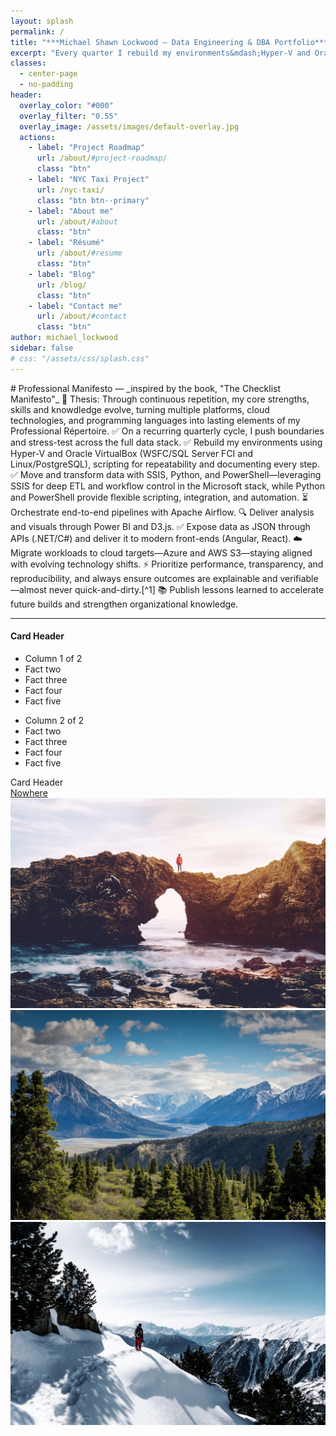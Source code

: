 ```yaml
---
layout: splash
permalink: /
title: "***Michael Shawn Lockwood — Data Engineering & DBA Portfolio***"
excerpt: "Every quarter I rebuild my environments&mdash;Hyper-V and Oracle VirtualBox VMs&mdash;Windows Server and openSuSE-Leap&mdash;and retest the boundaries I reached in the prior quarter&mdash;full technology stacks, data lineage, and development cycles&mdash;ensuring that my skills and knowledge evolve, solutions stay explainable, reproducible, and fully prepared to meet the challenges of today's business needs. _GitHub Pages is where I document everything._"
classes:
  - center-page
  - no-padding
header:
  overlay_color: "#000"
  overlay_filter: "0.55"
  overlay_image: /assets/images/default-overlay.jpg
  actions:
    - label: "Project Roadmap"
      url: /about/#project-roadmap/
      class: "btn"
    - label: "NYC Taxi Project"
      url: /nyc-taxi/
      class: "btn btn--primary"
    - label: "About me"
      url: /about/#about
      class: "btn"
    - label: "Résumé"
      url: /about/#resume
      class: "btn"
    - label: "Blog"
      url: /blog/
      class: "btn"
    - label: "Contact me"
      url: /about/#contact
      class: "btn"
author: michael_lockwood
sidebar: false
# css: "/assets/css/splash.css"
---
```


<div class="manifesto-card" markdown="1">
# Professional Manifesto  
&mdash; _inspired by the book, "The Checklist Manifesto"_  
🎯 Thesis: Through continuous repetition, my core strengths, skills and knowdledge evolve, turning multiple platforms, cloud technologies, and programming languages into lasting elements of my Professional Répertoire.  
✅ On a recurring quarterly cycle, I push boundaries and stress-test across the full data stack.  
✅ Rebuild my environments using Hyper-V and Oracle VirtualBox (WSFC/SQL Server FCI and Linux/PostgreSQL), scripting for repeatability and documenting every step.  
✅ Move and transform data with SSIS, Python, and PowerShell—leveraging SSIS for deep ETL and workflow control in the Microsoft stack, while Python and PowerShell provide flexible scripting, integration, and automation.  
⏳ Orchestrate end-to-end pipelines with Apache Airflow.  
🔍 Deliver analysis and visuals through Power BI and D3.js.  
✅ Expose data as JSON through APIs (.NET/C#) and deliver it to modern front-ends (Angular, React).  
☁️ Migrate workloads to cloud targets—Azure and AWS S3—staying aligned with evolving technology shifts.  
⚡ Prioritize performance, transparency, and reproducibility, and always ensure outcomes are explainable and verifiable—almost never quick-and-dirty.[^1]  
📚 Publish lessons learned to accelerate future builds and strengthen organizational knowledge.

[^1]: In DevOps and production work, urgent business needs sometimes require quick fixes. The key is to recognize these as exceptions, document them, and follow up with proper regression and stress testing so long-term quality isn’t compromised.  
</div>

---

<section id="section-cards" class="section-cards">
  <div class="section-body row text-align-center">
    <div class="col-1of1">
      <div class="manifesto-card card">
        <div class="card__side card__side--front card__side--front-0">
          <h4 class="card__header">
            <span class="card__header-span card__header-span--0">
              Card Header
            </span>
          </h4>
          <div class="card__body card__body--front">
            <div class="col-1of2">
              <ul>
                <li>Column 1 of 2</li>
                <li>Fact two</li>
                <li>Fact three</li>
                <li>Fact four</li>
                <li>Fact five</li>
              </ul>
            </div>
            <div class="col-1of2">
              <ul>
                <li>Column 2 of 2</li>
                <li>Fact two</li>
                <li>Fact three</li>
                <li>Fact four</li>
                <li>Fact five</li>
              </ul>
            </div>
          </div>
        </div>
      <div class="card__side card__side--back card__side--back-0">
    <div class="card__header">
      <span class="card__header-span card__header-span--0">
        Card Header
      </span>
    </div>
    <div class="card__body card__body--back">
      <div class="col-1of2">
        <a href="#" class="btn btn--blue btn--animation">Nowhere</a>
      </div>
      <div class="col-1of2">
        <div class="composition">
          <img src="/assets/images/nat-5.jpg" alt="alt 1" class="composition__photo composition__photo--ph1">
          <img src="/assets/images/nat-6.jpg" alt="alt 2" class="composition__photo composition__photo--ph2">
          <img src="/assets/images/nat-7.jpg" alt="alt 3" class="composition__photo composition__photo--ph3">
        </div>
      </div>
    </div>
  </div>
</section>

<!-- {% assign feature_row = site.data.splash.feature_row | default: page.feature_row %} -->

<!-- {% if page.feature_row %}
  {% include feature_row id="feature_row" type="center" %}
{% endif %} -->

<!-- {% include feature_row id="feature_row_2" type="center" %} -->

<!-- <section class="page__content">
  <h2 class="archive__subtitle">Latest Writing</h2>
  {% include posts-paginator.html posts=site.posts limit=6 cols=3 %}
</section> -->
